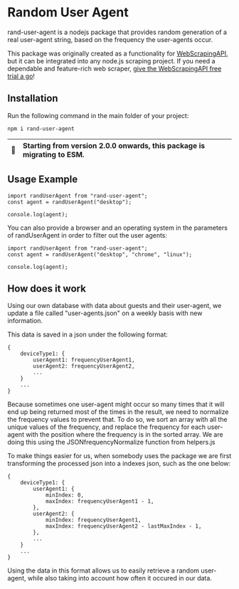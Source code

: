 # Random User Agent

rand-user-agent is a nodejs package that provides random generation of a real user-agent string, based on the frequency the user-agents occur.

This package was originally created as a functionality for [WebScrapingAPI](https://www.webscrapingapi.com/), but it can be integrated into any node.js scraping project. If you need a dependable and feature-rich web scraper, [give the WebScrapingAPI free trial a go](https://www.webscrapingapi.com/pricing/)!

## Installation

Run the following command in the main folder of your project:

```
npm i rand-user-agent
```
| :memo:        | Starting from version 2.0.0 onwards, this package is migrating to ESM.|
|---------------|:------------------------|
## Usage Example 

```
import randUserAgent from "rand-user-agent";
const agent = randUserAgent("desktop");

console.log(agent);

```

You can also provide a browser and an operating system in the parameters of randUserAgent in order to filter out the user agents:

```
import randUserAgent from "rand-user-agent";
const agent = randUserAgent("desktop", "chrome", "linux");

console.log(agent);

```

## How does it work

Using our own database with data about guests and their user-agent, we update a file called "user-agents.json" on a weekly basis with new information. 

This data is saved in a json under the following format:

```
{
    deviceType1: {
        userAgent1: frequencyUserAgent1,
        userAgent2: frequencyUserAgent2,
        ...
    }
    ...
}
```

Because sometimes one user-agent might occur so many times that it will end up being returned most of the times in the result, we need to normalize the frequency values to prevent that. To do so, we sort an array with all the unique values of the frequency, and replace the frequency for each user-agent with the position where the frequency is in the sorted array. We are doing this using the JSONfrequencyNormalize function from helpers.js

To make things easier for us, when somebody uses the package we are first transforming the processed json into a indexes json, such as the one below:

```
{
    deviceType1: {
        userAgent1: {
            minIndex: 0,
            maxIndex: frequencyUserAgent1 - 1,
        },
        userAgent2: {
            minIndex: frequencyUserAgent1,
            maxIndex: frequencyUserAgent2 - lastMaxIndex - 1,
        },
        ...
    }
    ...
}
```

Using the data in this format allows us to easily retrieve a random user-agent, while also taking into account how often it occured in our data.
